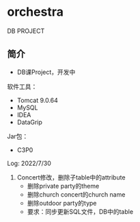 # orchestra
DB PROJECT
## 简介
- DB课Project，开发中

软件工具：
- Tomcat 9.0.64
- MySQL 
- IDEA
- DataGrip

Jar包：
- C3P0


Log:
2022/7/30
1. Concert修改，删除子table中的attribute
    - 删除private party的theme
    - 删除church concert的church name
    - 删除outdoor party的type
    - 要求：同步更新SQL文件，DB中的table
